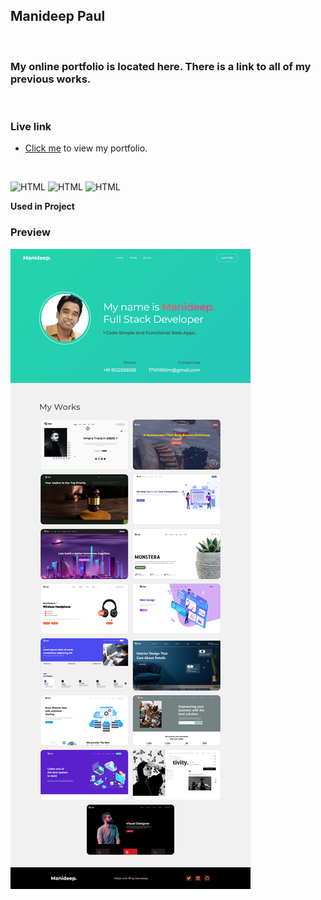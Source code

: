 ## Manideep Paul 

<br>


### My online portfolio is located here. There is a link to all of my previous works.

<br>

### Live link

- [Click me](https://manideep-portfolio.vercel.app/) to view my portfolio.

<br>

![HTML](https://img.shields.io/badge/-HTML-D4F6CC?logo=HTML5)
![HTML](https://img.shields.io/badge/-CSS%20-1572B6?logo=CSS3)
![HTML](https://img.shields.io/badge/-JavaScript%20-000000?logo=javascript)

**Used in Project**

### Preview

![screeenshot](./screenshot.png)
